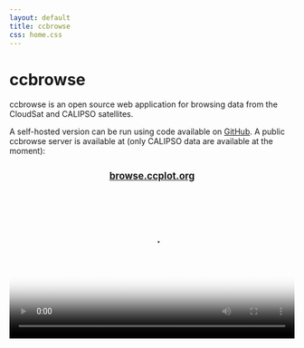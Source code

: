 ```yaml
---
layout: default
title: ccbrowse
css: home.css
---
```


ccbrowse
========

<p class="abstract">
ccbrowse is an open source web application for browsing data from the CloudSat
and CALIPSO satellites.
</p>

A self-hosted version can be run using code available on
<a href="https://github.com/peterkuma/ccbrowse">GitHub</a>. A public ccbrowse
server is available at (only CALIPSO data are available at the moment):

<div style="text-align: center; font-size: 120%; margin: 1.5em; font-weight: bold">
<a href="https://browse.ccplot.org">browse.ccplot.org</a>
</div>

<video src="https://files.peterkuma.net/media/ey006c2yt7/ccbrowse.webm" poster="ccbrowse.png" style="width: 100%" autoplay="true" loop="true" controls="true"></video>
